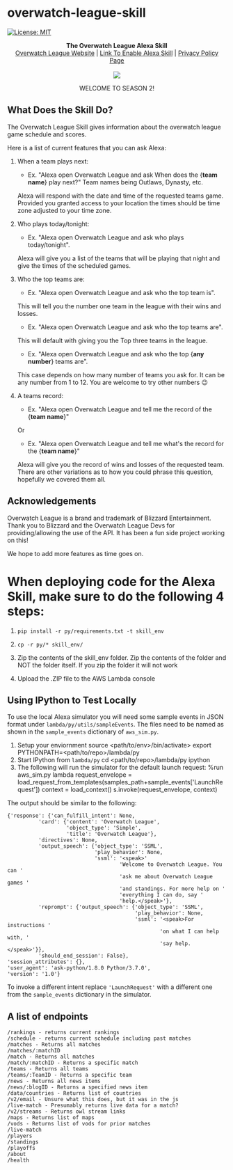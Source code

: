 # overwatch-league-skill
[![License: MIT](https://img.shields.io/badge/License-MIT-yellow.svg)](https://raw.githubusercontent.com/jpburnett/overwatch-league-skill/master/LICENSE)
<p align="center">
  <b>The Overwatch League Alexa Skill</b><br>
  <a href="https://www.overwatchleague.com">Overwatch League Website</a> |
  <a href="https://www.amazon.com/Parker-Burnett-Overwatch-League/dp/B079T6GPXD/ref=sr_1_2?s=digital-skills&ie=UTF8&qid=1519791836&sr=1-2&keywords=Overwatch+League">Link To Enable Alexa Skill</a> | 
  <a href="http://alexa.parkerburnett.com">Privacy Policy Page</a>
  <br><br>
  <img src="https://bnetcmsus-a.akamaihd.net/cms/blog_thumbnail/sk/SK64HITB0XB41544562348016.jpg">
  
  <p align="center" font="32pt"> WELCOME TO SEASON 2! </p>
  
</p>

## What Does the Skill Do?
The Overwatch League Skill gives information about the overwatch league game schedule and scores. 

Here is a list of current features that you can ask Alexa:

1. When a team plays next:
   - Ex. "Alexa open Overwatch League and ask When does the {**team name**} play next?" Team names being Outlaws, Dynasty, etc.
   
   Alexa will respond with the date and time of the requested teams game. Provided you granted access to your location the times should be time zone adjusted to your time zone.
   
2. Who plays today/tonight:
   - Ex. "Alexa open Overwatch League and ask who plays today/tonight". 
  
    Alexa will give you a list of the teams that will be playing that night and give the times of the scheduled games.
    
3. Who the top teams are:
   - Ex. "Alexa open Overwatch League and ask who the top team is". 
   
   This will tell you the number one team in the league with their wins and losses.
   - Ex. "Alexa open Overwatch League and ask who the top teams are". 
   
   This will default with giving you the Top three teams in the league.
   - Ex. "Alexa open Overwatch League and ask who the top {**any number**} teams are". 
   
   This case depends on how many number of teams you ask for. It can be any number from 1 to 12. You are welcome to try other numbers :wink:
   
4. A teams record:
   - Ex. "Alexa open Overwatch League and tell me the record of the {**team name**}"
   
   Or
   - Ex. "Alexa open Overwatch League and tell me what's the record for the {**team name**}"
   
   Alexa will give you the record of wins and losses of the requested team. There are other variations as to how you could phrase this question, hopefully we covered them all. 


## Acknowledgements
Overwatch League is a brand and trademark of Blizzard Entertainment. Thank you to Blizzard and the Overwatch League Devs for providing/allowing the use of the API. It has been a fun side project working on this! 

We hope to add more features as time goes on.

# When deploying code for the Alexa Skill, make sure to do the following 4 steps:

1. ```pip install -r py/requirements.txt -t skill_env```

2. ```cp -r py/* skill_env/```

3. Zip the contents of the skill_env folder. Zip the contents of the folder and NOT the folder itself. If you zip the folder it will not work

4. Upload the .ZIP file to the AWS Lambda console

## Using IPython to Test Locally
To use the local Alexa simulator you will need some sample events in JSON format
under ```lambda/py/utils/sampleEvents```. The files need to be named as shown in
the ```sample_events``` dictionary of ```aws_sim.py```.

1. Setup your enviornment
    source <path/to/env>/bin/activate>
    export PYTHONPATH=<path/to/repo>/lambda/py
2. Start IPython from ```lambda/py```
    cd <path/to/repo>/lambda/py
    ipython
3. The following will run the simulator for the default launch request:
    %run aws_sim.py lambda
    request_envelope = load_request_from_templates(samples_path+sample_events['LaunchRequest'])
    context = load_context()
    s.invoke(request_envelope, context)

The output should be similar to the following:

    {'response': {'can_fulfill_intent': None,
              'card': {'content': 'Overwatch League',
                       'object_type': 'Simple',
                       'title': 'Overwatch League'},
              'directives': None,
              'output_speech': {'object_type': 'SSML',
                                'play_behavior': None,
                                'ssml': '<speak>'
                                        'Welcome to Overwatch League. You can '
                                        'ask me about Overwatch League games '
                                        'and standings. For more help on '
                                        'everything I can do, say '
                                        'help.</speak>'},
              'reprompt': {'output_speech': {'object_type': 'SSML',
                                             'play_behavior': None,
                                             'ssml': '<speak>For instructions '
                                                     'on what I can help with, '
                                                     'say help.</speak>'}},
              'should_end_session': False},
    'session_attributes': {},
    'user_agent': 'ask-python/1.8.0 Python/3.7.0',
    'version': '1.0'}

To invoke a different intent replace ```'LaunchRequest'``` with a different one
from the ```sample_events``` dictionary in the simulator.

## A list of endpoints

```
/rankings - returns current rankings
/schedule - returns current schedule including past matches 
/matches - Returns all matches
/matches/:matchID
/match - Returns all matches
/match/:matchID - Returns a specific match
/teams - Returns all teams
/teams/:TeamID - Returns a specific team
/news - Returns all news items
/news/:blogID - Returns a specified news item
/data/countries - Returns list of countries
/v2/email - Unsure what this does, but it was in the js
/live-match - Presumably returns live data for a match?
/v2/streams - Returns owl stream links
/maps - Returns list of maps
/vods - Returns list of vods for prior matches
/live-match
/players
/standings
/playoffs
/about
/health
```
